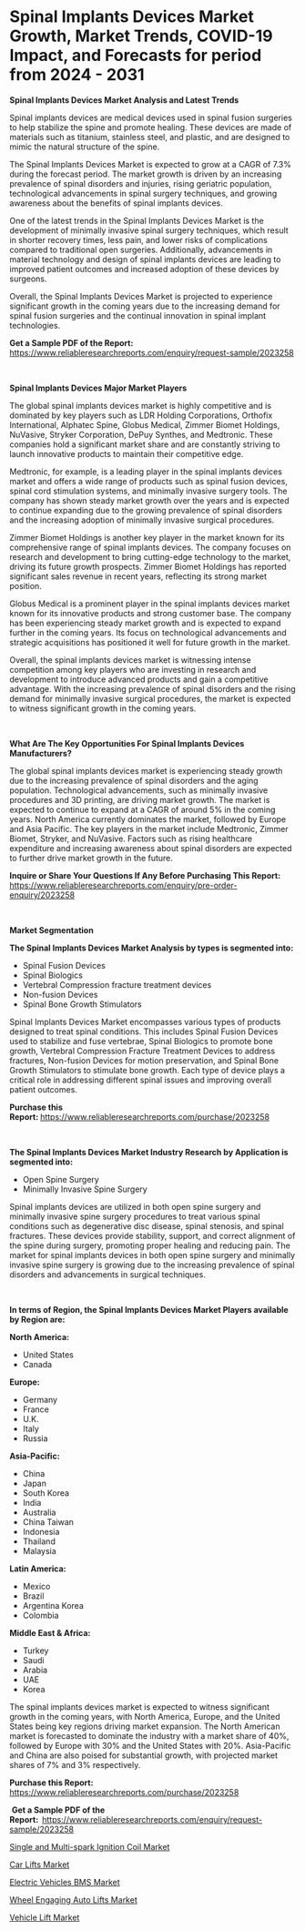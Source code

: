 <p><h1>Spinal Implants Devices Market Growth, Market Trends, COVID-19 Impact, and Forecasts for period from 2024 - 2031</h1></p><p><strong>Spinal Implants Devices Market Analysis and Latest Trends</strong></p>
<p><p>Spinal implants devices are medical devices used in spinal fusion surgeries to help stabilize the spine and promote healing. These devices are made of materials such as titanium, stainless steel, and plastic, and are designed to mimic the natural structure of the spine.</p><p>The Spinal Implants Devices Market is expected to grow at a CAGR of 7.3% during the forecast period. The market growth is driven by an increasing prevalence of spinal disorders and injuries, rising geriatric population, technological advancements in spinal surgery techniques, and growing awareness about the benefits of spinal implants devices.</p><p>One of the latest trends in the Spinal Implants Devices Market is the development of minimally invasive spinal surgery techniques, which result in shorter recovery times, less pain, and lower risks of complications compared to traditional open surgeries. Additionally, advancements in material technology and design of spinal implants devices are leading to improved patient outcomes and increased adoption of these devices by surgeons.</p><p>Overall, the Spinal Implants Devices Market is projected to experience significant growth in the coming years due to the increasing demand for spinal fusion surgeries and the continual innovation in spinal implant technologies.</p></p>
<p><strong>Get a Sample PDF of the Report:&nbsp;</strong> <a href="https://www.reliableresearchreports.com/enquiry/request-sample/2023258">https://www.reliableresearchreports.com/enquiry/request-sample/2023258</a></p>
<p>&nbsp;</p>
<p><strong>Spinal Implants Devices Major Market Players</strong></p>
<p><p>The global spinal implants devices market is highly competitive and is dominated by key players such as LDR Holding Corporations, Orthofix International, Alphatec Spine, Globus Medical, Zimmer Biomet Holdings, NuVasive, Stryker Corporation, DePuy Synthes, and Medtronic. These companies hold a significant market share and are constantly striving to launch innovative products to maintain their competitive edge.</p><p>Medtronic, for example, is a leading player in the spinal implants devices market and offers a wide range of products such as spinal fusion devices, spinal cord stimulation systems, and minimally invasive surgery tools. The company has shown steady market growth over the years and is expected to continue expanding due to the growing prevalence of spinal disorders and the increasing adoption of minimally invasive surgical procedures.</p><p>Zimmer Biomet Holdings is another key player in the market known for its comprehensive range of spinal implants devices. The company focuses on research and development to bring cutting-edge technology to the market, driving its future growth prospects. Zimmer Biomet Holdings has reported significant sales revenue in recent years, reflecting its strong market position.</p><p>Globus Medical is a prominent player in the spinal implants devices market known for its innovative products and strong customer base. The company has been experiencing steady market growth and is expected to expand further in the coming years. Its focus on technological advancements and strategic acquisitions has positioned it well for future growth in the market.</p><p>Overall, the spinal implants devices market is witnessing intense competition among key players who are investing in research and development to introduce advanced products and gain a competitive advantage. With the increasing prevalence of spinal disorders and the rising demand for minimally invasive surgical procedures, the market is expected to witness significant growth in the coming years.</p></p>
<p>&nbsp;</p>
<p><strong>What Are The Key Opportunities For Spinal Implants Devices Manufacturers?</strong></p>
<p><p>The global spinal implants devices market is experiencing steady growth due to the increasing prevalence of spinal disorders and the aging population. Technological advancements, such as minimally invasive procedures and 3D printing, are driving market growth. The market is expected to continue to expand at a CAGR of around 5% in the coming years. North America currently dominates the market, followed by Europe and Asia Pacific. The key players in the market include Medtronic, Zimmer Biomet, Stryker, and NuVasive. Factors such as rising healthcare expenditure and increasing awareness about spinal disorders are expected to further drive market growth in the future.</p></p>
<p><strong>Inquire or Share Your Questions If Any Before Purchasing This Report:</strong> <a href="https://www.reliableresearchreports.com/enquiry/pre-order-enquiry/2023258">https://www.reliableresearchreports.com/enquiry/pre-order-enquiry/2023258</a></p>
<p>&nbsp;</p>
<p><strong>Market Segmentation</strong></p>
<p><strong>The Spinal Implants Devices Market Analysis by types is segmented into:</strong></p>
<p><ul><li>Spinal Fusion Devices</li><li>Spinal Biologics</li><li>Vertebral Compression fracture treatment devices</li><li>Non-fusion Devices</li><li>Spinal Bone Growth Stimulators</li></ul></p>
<p><p>Spinal Implants Devices Market encompasses various types of products designed to treat spinal conditions. This includes Spinal Fusion Devices used to stabilize and fuse vertebrae, Spinal Biologics to promote bone growth, Vertebral Compression Fracture Treatment Devices to address fractures, Non-fusion Devices for motion preservation, and Spinal Bone Growth Stimulators to stimulate bone growth. Each type of device plays a critical role in addressing different spinal issues and improving overall patient outcomes.</p></p>
<p><strong>Purchase this Report:&nbsp;</strong><a href="https://www.reliableresearchreports.com/purchase/2023258">https://www.reliableresearchreports.com/purchase/2023258</a></p>
<p>&nbsp;</p>
<p><strong>The Spinal Implants Devices Market Industry Research by Application is segmented into:</strong></p>
<p><ul><li>Open Spine Surgery</li><li>Minimally Invasive Spine Surgery</li></ul></p>
<p><p>Spinal implants devices are utilized in both open spine surgery and minimally invasive spine surgery procedures to treat various spinal conditions such as degenerative disc disease, spinal stenosis, and spinal fractures. These devices provide stability, support, and correct alignment of the spine during surgery, promoting proper healing and reducing pain. The market for spinal implants devices in both open spine surgery and minimally invasive spine surgery is growing due to the increasing prevalence of spinal disorders and advancements in surgical techniques.</p></p>
<p>&nbsp;</p>
<p><strong>In terms of Region, the Spinal Implants Devices Market Players available by Region are:</strong></p>
<p>
    <p> <strong> North America: </strong>
        <ul>
            <li>United States</li>
            <li>Canada</li>
        </ul>
        </p> 
    <p> <strong> Europe: </strong>
        <ul>
            <li>Germany</li>
            <li>France</li>
            <li>U.K.</li>
            <li>Italy</li>
            <li>Russia</li>
        </ul>
        </p> 
    <p> <strong> Asia-Pacific: </strong>
        <ul>
            <li>China</li>
            <li>Japan</li>
            <li>South Korea</li>
            <li>India</li>
            <li>Australia</li>
            <li>China Taiwan</li>
            <li>Indonesia</li>
            <li>Thailand</li>
            <li>Malaysia</li>
        </ul>
        </p> 
    <p> <strong> Latin America: </strong>
        <ul>
            <li>Mexico</li>
            <li>Brazil</li>
            <li>Argentina Korea</li>
            <li>Colombia</li>
        </ul>
        </p> 
    <p> <strong> Middle East & Africa: </strong>
        <ul>
            <li>Turkey</li>
            <li>Saudi</li>
            <li>Arabia</li>
            <li>UAE</li>
            <li>Korea</li>
        </ul>
    </p>
    </p>
<p><p>The spinal implants devices market is expected to witness significant growth in the coming years, with North America, Europe, and the United States being key regions driving market expansion. The North American market is forecasted to dominate the industry with a market share of 40%, followed by Europe with 30% and the United States with 20%. Asia-Pacific and China are also poised for substantial growth, with projected market shares of 7% and 3% respectively.</p></p>
<p><strong>Purchase this Report: </strong><a href="https://www.reliableresearchreports.com/purchase/2023258">https://www.reliableresearchreports.com/purchase/2023258</a></p>
<p>&nbsp;<strong>Get a Sample PDF of the Report:&nbsp;&nbsp;</strong><a href="https://www.reliableresearchreports.com/enquiry/request-sample/2023258">https://www.reliableresearchreports.com/enquiry/request-sample/2023258</a></p>
<p><strong></strong></p>
<p><p><a href="https://view.publitas.com/reportprime-1/single-and-multi-spark-ignition-coil-market-research-report-reveals-the-latest-trends-and-opportunities-of-this-market-for-period-from-2024-2031/">Single and Multi-spark Ignition Coil Market</a></p><p><a href="https://cute-banjo-8ca.notion.site/Car-Lifts-Market-Size-Reflecting-a-Forecast-Till-2031-Market-By-Type-By-Application-and-By-Geograp-a9233ef735ae4245ade24a288a56c287">Car Lifts Market</a></p><p><a href="https://view.publitas.com/reportprime-1/electric-vehicles-bms-market-size-share-trends-analysis-report-by-application-regional-outlook-competitive-strategies-and-segment-forecasts-2024-2031/">Electric Vehicles BMS Market</a></p><p><a href="https://meowing-lemming-dd3.notion.site/Wheel-Engaging-Auto-Lifts-Market-Size-2024-2031-Global-Industrial-Analysis-Key-Geographical-Regio-86a797177d6d47d5a4de0e6727414256">Wheel Engaging Auto Lifts Market</a></p><p><a href="https://unruly-ladybug-44b.notion.site/Vehicle-Lift-Market-with-the-goal-of-estimating-the-market-size-and-future-growth-potential-of-vario-c05b15b3269540bdb55f5db82826ac5f">Vehicle Lift Market</a></p></p>